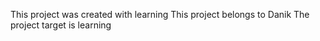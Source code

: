 This project was created with learning
This project belongs to Danik
The project target is learning
